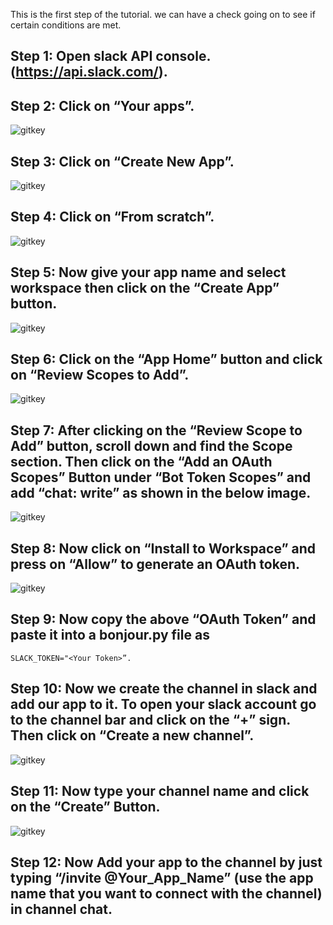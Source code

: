 This is the first step of the tutorial. we can have a check going on to see if certain conditions are met.

## Step 1: Open slack API console. (https://api.slack.com/).

## Step 2: Click on “Your apps”.
![gitkey](.jpgs/1.jpg)
## Step 3: Click on “Create New App”.
![gitkey](.jpgs/2.jpg)
## Step 4: Click on “From scratch”.
![gitkey](.jpgs/3.jpg)
## Step 5: Now give your app name and select workspace then click on the “Create App” button.
![gitkey](.jpgs/4.jpg)
## Step 6: Click on the “App Home” button and click on “Review Scopes to Add”.
![gitkey](.jpgs/5.jpg)
## Step 7:  After clicking on the “Review Scope to Add” button, scroll down and find the Scope section. Then click on the “Add an OAuth Scopes” Button under “Bot Token Scopes” and add “chat: write” as shown in the below image.
![gitkey](.jpgs/6.jpg)
## Step 8: Now click on “Install to Workspace” and press on “Allow” to generate an OAuth token.
![gitkey](.jpgs/7.jpg)
## Step 9: Now copy the above “OAuth Token” and paste it into a bonjour.py file as 
   ```SLACK_TOKEN="<Your Token>”. ```

## Step 10: Now we create the channel in slack and add our app to it. To open your slack account go to the channel bar and click on the “+” sign. Then click on “Create a new channel”.
![gitkey](.jpgs/8.jpg)
## Step 11: Now type your channel name and click on the “Create” Button.
![gitkey](.jpgs/9.jpg)
## Step 12: Now Add your app to the channel by just typing “/invite @Your_App_Name” (use the app name that you want to connect with the channel) in channel chat.
